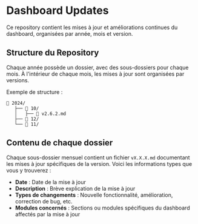 # Dashboard Updates

Ce repository contient les mises à jour et améliorations continues du dashboard, organisées par année, mois et version.

## Structure du Repository

Chaque année possède un dossier, avec des sous-dossiers pour chaque mois. À l'intérieur de chaque mois, les mises à jour sont organisées par versions.

Exemple de structure :

```
📁 2024/
   ├── 📁 10/
   │   ├── 📄 v2.6.2.md
   ├── 📁 12/
   └── 📁 11/
```

## Contenu de chaque dossier

Chaque sous-dossier mensuel contient un fichier `vX.X.X.md` documentant les mises à jour spécifiques de la version. Voici les informations types que vous y trouverez :

- **Date** : Date de la mise à jour
- **Description** : Brève explication de la mise à jour
- **Types de changements** : Nouvelle fonctionnalité, amélioration, correction de bug, etc.
- **Modules concernés** : Sections ou modules spécifiques du dashboard affectés par la mise à jour

